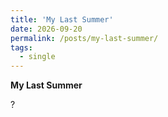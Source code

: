 ```yaml
---
title: 'My Last Summer'
date: 2026-09-20
permalink: /posts/my-last-summer/
tags:
  - single
---
```


**My Last Summer**

?